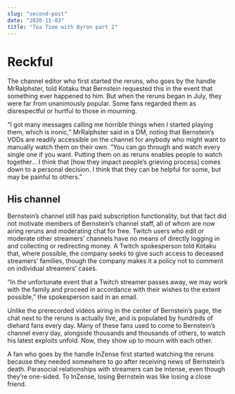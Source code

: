 ```yaml
---
slug: "second-post"
date: "2020-11-03"
title: "Tea Time with Byron part 2"
---
```


# Reckful

The channel editor who first started the reruns, who goes by the handle MrRalphster, told Kotaku that Bernstein requested this in the event that something ever happened to him. But when the reruns began in July, they were far from unanimously popular. Some fans regarded them as disrespectful or hurtful to those in mourning.

“I got many messages calling me horrible things when I started playing them, which is ironic,” MrRalphster said in a DM, noting that Bernstein’s VODs are readily accessible on the channel for anybody who might want to manually watch them on their own. “You can go through and watch every single one if you want. Putting them on as reruns enables people to watch together... I think that [how they impact people’s grieving process] comes down to a personal decision. I think that they can be helpful for some, but may be painful to others.”

## His channel

Bernstein’s channel still has paid subscription functionality, but that fact did not motivate members of Bernstein’s channel staff, all of whom are now airing reruns and moderating chat for free. Twitch users who edit or moderate other streamers’ channels have no means of directly logging in and collecting or redirecting money. A Twitch spokesperson told Kotaku that, where possible, the company seeks to give such access to deceased streamers’ families, though the company makes it a policy not to comment on individual streamers’ cases.

“In the unfortunate event that a Twitch streamer passes away, we may work with the family and proceed in accordance with their wishes to the extent possible,” the spokesperson said in an email.

Unlike the prerecorded videos airing in the center of Bernstein’s page, the chat next to the reruns is actually live, and is populated by hundreds of diehard fans every day. Many of these fans used to come to Bernstein’s channel every day, alongside thousands and thousands of others, to watch his latest exploits unfold. Now, they show up to mourn with each other.

A fan who goes by the handle InZense first started watching the reruns because they needed somewhere to go after receiving news of Bernstein’s death. Parasocial relationships with streamers can be intense, even though they’re one-sided. To InZense, losing Bernstein was like losing a close friend.
